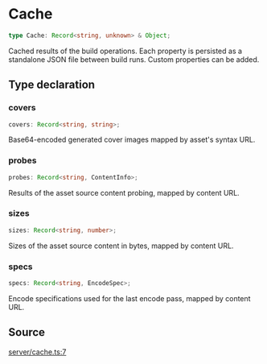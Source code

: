 # Cache

```ts
type Cache: Record<string, unknown> & Object;
```

Cached results of the build operations. Each property is persisted as a
 standalone JSON file between build runs. Custom properties can be added.

## Type declaration

### covers

```ts
covers: Record<string, string>;
```

Base64-encoded generated cover images mapped by asset's syntax URL.

### probes

```ts
probes: Record<string, ContentInfo>;
```

Results of the asset source content probing, mapped by content URL.

### sizes

```ts
sizes: Record<string, number>;
```

Sizes of the asset source content in bytes, mapped by content URL.

### specs

```ts
specs: Record<string, EncodeSpec>;
```

Encode specifications used for the last encode pass, mapped by content URL.

## Source

[server/cache.ts:7](https://github.com/Elringus/Imgit/blob/fc320a2/src/server/cache.ts#L7)

